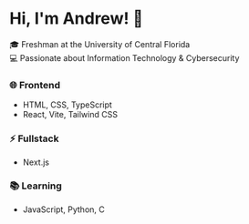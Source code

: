 # Hi, I'm Andrew! 👋  

🎓 Freshman at the University of Central Florida  
💻 Passionate about Information Technology & Cybersecurity  

### 🌐 Frontend  
- HTML, CSS, TypeScript  
- React, Vite, Tailwind CSS  

### ⚡ Fullstack  
- Next.js  

### 📚 Learning  
- JavaScript, Python, C
